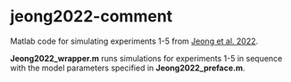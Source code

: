 # jeong2022-comment
 
Matlab code for simulating experiments 1-5 from [Jeong et al. 2022](https://www.science.org/doi/10.1126/science.abq6740).

**Jeong2022_wrapper.m** runs simulations for experiments 1-5 in sequence with the model parameters specified in **Jeong2022_preface.m**.
